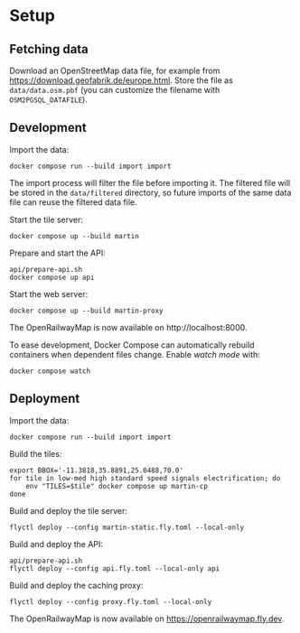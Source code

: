 # Setup

## Fetching data

Download an OpenStreetMap data file, for example from https://download.geofabrik.de/europe.html. Store the file as `data/data.osm.pbf` (you can customize the filename with `OSM2PGSQL_DATAFILE`).

## Development

Import the data:
```shell
docker compose run --build import import
```
The import process will filter the file before importing it. The filtered file will be stored in the `data/filtered` directory, so future imports of the same data file can reuse the filtered data file.

Start the tile server:
```shell
docker compose up --build martin
```

Prepare and start the API:
```shell
api/prepare-api.sh
docker compose up api
```

Start the web server:
```shell
docker compose up --build martin-proxy
```

The OpenRailwayMap is now available on http://localhost:8000.

To ease development, Docker Compose can automatically rebuild containers when dependent files change. Enable *watch mode* with:
```shell
docker compose watch
```

## Deployment

Import the data:
```shell
docker compose run --build import import
```

Build the tiles:
```shell
export BBOX='-11.3818,35.8891,25.0488,70.0'
for tile in low-med high standard speed signals electrification; do
    env "TILES=$tile" docker compose up martin-cp
done
```

Build and deploy the tile server:
```shell
flyctl deploy --config martin-static.fly.toml --local-only
```

Build and deploy the API:
```shell
api/prepare-api.sh
flyctl deploy --config api.fly.toml --local-only api
```

Build and deploy the caching proxy:
```shell
flyctl deploy --config proxy.fly.toml --local-only
```

The OpenRailwayMap is now available on https://openrailwaymap.fly.dev.
